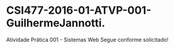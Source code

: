 # CSI477-2016-01-ATVP-001-GuilhermeJannotti.
Atividade Prática 001 - Sistemas Web 
 Segue conforme solicitado!

